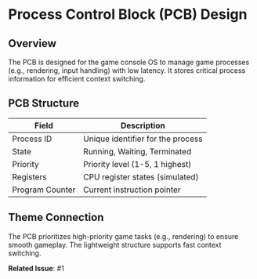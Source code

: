 # Process Control Block (PCB) Design

## Overview
The PCB is designed for the game console OS to manage game processes (e.g., rendering, input handling) with low latency. It stores critical process information for efficient context switching.

## PCB Structure
| Field           | Description                              |
|-----------------|------------------------------------------|
| Process ID      | Unique identifier for the process        |
| State           | Running, Waiting, Terminated             |
| Priority        | Priority level (1-5, 1 highest)          |
| Registers       | CPU register states (simulated)          |
| Program Counter | Current instruction pointer              |

## Theme Connection
The PCB prioritizes high-priority game tasks (e.g., rendering) to ensure smooth gameplay. The lightweight structure supports fast context switching.

**Related Issue**: #1